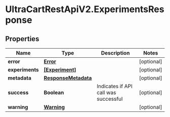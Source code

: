 # UltraCartRestApiV2.ExperimentsResponse

## Properties

Name | Type | Description | Notes
------------ | ------------- | ------------- | -------------
**error** | [**Error**](Error.md) |  | [optional] 
**experiments** | [**[Experiment]**](Experiment.md) |  | [optional] 
**metadata** | [**ResponseMetadata**](ResponseMetadata.md) |  | [optional] 
**success** | **Boolean** | Indicates if API call was successful | [optional] 
**warning** | [**Warning**](Warning.md) |  | [optional] 



